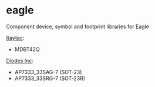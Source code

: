 # eagle
Component device, symbol and footprint libraries for Eagle

<a href="https://github.com/stewey/eagle/blob/master/raytac.lbr">Raytac</a>:
<ul>
  <li>MDBT42Q</li>
</ul>

<a href="https://github.com/stewey/eagle/blob/master/diodes-inc.lbr">Diodes Inc</a>:
<ul>
  <li>AP7333_33SAG-7 (SOT-23)</li>
  <li>AP7333_33SRG-7 (SOT-23R)</li>
</ul>
